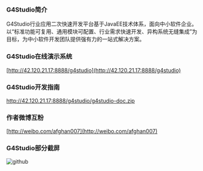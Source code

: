### G4Studio简介
G4Studio行业应用二次快速开发平台基于JavaEE技术体系，面向中小软件企业。以“标准功能可复用、通用模块可配置、行业需求快速开发、异构系统无缝集成”为目标，为中小软件开发团队提供强有力的一站式解决方案。
### G4Studio在线演示系统
[http://42.120.21.17:8888/g4studio](http://42.120.21.17:8888/g4studio)
### G4Studio开发指南
http://42.120.21.17:8888/g4studio/g4studio-doc.zip
### 作者微博互粉
[http://weibo.com/afghan007](http://weibo.com/afghan007)
### G4Studio部分截屏 
![github](http://dl2.iteye.com/upload/attachment/0098/0655/a73393b1-3e3e-3869-87e0-40ce57c22f93.gif "G4Studio截屏")
